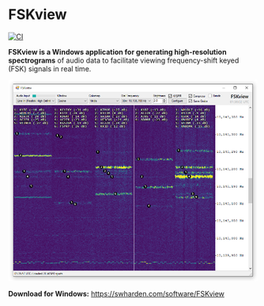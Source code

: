 # FSKview
[![CI](https://github.com/swharden/FSKview/actions/workflows/ci.yaml/badge.svg)](https://github.com/swharden/FSKview/actions/workflows/ci.yaml)

**FSKview is a Windows application for generating high-resolution spectrograms** of audio data to facilitate viewing frequency-shift keyed (FSK) signals in real time.

![](dev/screenshot.png)

**Download for Windows:** https://swharden.com/software/FSKview